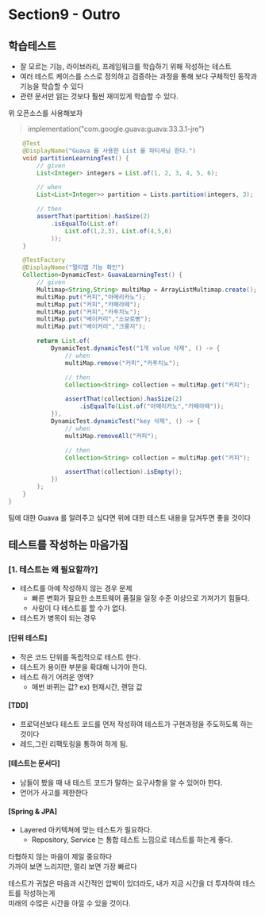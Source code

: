 # Section9 - Outro
## 학습테스트
- 잘 모르는 기능, 라이브러리, 프레임워크를 학습하기 위해 작성하는 테스트
- 여러 테스트 케이스를 스스로 정의하고 검증하는 과정을 통해 보다 구체적인 동작과 기능을 학습할 수 있다
- 관련 문서만 읽는 것보다 훨씬 재미있게 학습할 수 있다.

위 오픈소스를 사용해보자
> implementation("com.google.guava:guava:33.3.1-jre")

```java
	@Test
	@DisplayName("Guava 를 사용한 List 를 파티셔닝 한다.")
	void partitionLearningTest() {
		// given
		List<Integer> integers = List.of(1, 2, 3, 4, 5, 6);

		// when
		List<List<Integer>> partition = Lists.partition(integers, 3);

		// then
		assertThat(partition).hasSize(2)
			.isEqualTo(List.of(
				List.of(1,2,3), List.of(4,5,6)
			));
	}

	@TestFactory
	@DisplayName("멀티맵 기능 확인")
	Collection<DynamicTest> GuavaLearningTest() {
	    // given
		Multimap<String,String> multiMap = ArrayListMultimap.create();
		multiMap.put("커피","아메리카노");
		multiMap.put("커피","카페라떼");
		multiMap.put("커피","카푸치노");
		multiMap.put("베이커리","소보로빵");
		multiMap.put("베이커리","크룽지");

		return List.of(
			DynamicTest.dynamicTest("1개 value 삭제", () -> {
				// when
				multiMap.remove("커피","카푸치노");

				// then
				Collection<String> collection = multiMap.get("커피");

				assertThat(collection).hasSize(2)
					.isEqualTo(List.of("아메리카노","카페라떼"));
			}),
			DynamicTest.dynamicTest("key 삭제", () -> {
				// when
				multiMap.removeAll("커피");

				// then
				Collection<String> collection = multiMap.get("커피");

				assertThat(collection).isEmpty();
			})
		);
	}
}

```

팀에 대한 Guava 를 알려주고 싶다면 위에 대한 테스트 내용을 담겨두면 좋을 것이다 <br>

## 테스트를 작성하는 마음가짐
### [1. 테스트는 왜 필요할까?]
- 테스트를 아예 작성하지 않는 경우 문제
  - 빠른 변화가 필요한 소프트웨어 품질을 일정 수준 이상으로 가져가기 힘들다.
  - 사람이 다 테스트를 할 수가 없다.
- 테스트가 병목이 되는 경우

#### [단위 테스트]
- 작은 코드 단위를 독립적으로 테스트 한다.
- 테스트가 용이한 부분을 확대해 나가야 한다.
- 테스트 하기 어려운 영역?
  - 매번 바뀌는 값? ex) 현재시간, 랜덤 값

#### [TDD]
- 프로덕션보다 테스트 코드를 먼저 작성하여 테스트가 구현과정을 주도하도록 하는 것이다
- 레드,그린 리팩토링을 통하여 하게 됨.

#### [테스트는 문서다]
- 남들이 봤을 때 내 테스트 코드가 말하는 요구사항을 알 수 있어야 한다.
- 언어가 사고를 제한한다

#### [Spring & JPA]
- Layered 아키텍쳐에 맞는 테스트가 필요하다.
  - Repository, Service 는 통합 테스트 느낌으로 테스트를 하는게 좋다.

타협하지 않는 마음이 제일 중요하다 <br>
가까이 보면 느리지만, 멀리 보면 가장 빠르다 <br>

테스트가 귀찮은 마음과 시간적인 압박이 있더라도, 내가 지금 시간을 더 투자하여 테스트를 작성하는게 <br>
미래의 수많은 시간을 아낄 수 있을 것이다.